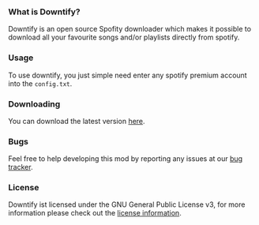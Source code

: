 ### What is Downtify?

Downtify is an open source Spofity downloader which makes it possible to download all your favourite songs and/or
playlists directly from spotify.

### Usage

To use downtify, you just simple need enter any spotify premium account into the `config.txt`.

### Downloading

You can download the latest version [here](https://github.com/Shawak/downtify/archive/master.zip).

### Bugs

Feel free to help developing this mod by reporting any issues at our [bug tracker](https://github.com/Shawak/downtify/issues).

### License

Downtify ist licensed under the GNU General Public License v3, for more information please check out the [license information](https://github.com/Shawak/downtify/blob/master/LICENSE).

